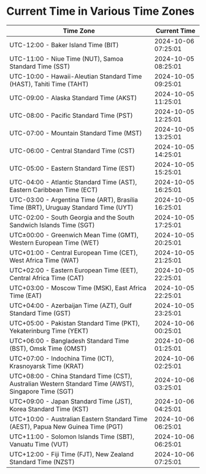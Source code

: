 # Current Time in Various Time Zones

| Time Zone | Current Time |
|-----------|--------------|
| UTC-12:00 - Baker Island Time (BIT) | 2024-10-06 07:25:01 |
| UTC-11:00 - Niue Time (NUT), Samoa Standard Time (SST) | 2024-10-05 08:25:01 |
| UTC-10:00 - Hawaii-Aleutian Standard Time (HAST), Tahiti Time (TAHT) | 2024-10-05 09:25:01 |
| UTC-09:00 - Alaska Standard Time (AKST) | 2024-10-05 11:25:01 |
| UTC-08:00 - Pacific Standard Time (PST) | 2024-10-05 12:25:01 |
| UTC-07:00 - Mountain Standard Time (MST) | 2024-10-05 13:25:01 |
| UTC-06:00 - Central Standard Time (CST) | 2024-10-05 14:25:01 |
| UTC-05:00 - Eastern Standard Time (EST) | 2024-10-05 15:25:01 |
| UTC-04:00 - Atlantic Standard Time (AST), Eastern Caribbean Time (ECT) | 2024-10-05 16:25:01 |
| UTC-03:00 - Argentina Time (ART), Brasília Time (BRT), Uruguay Standard Time (UYT) | 2024-10-05 16:25:01 |
| UTC-02:00 - South Georgia and the South Sandwich Islands Time (SGT) | 2024-10-05 17:25:01 |
| UTC±00:00 - Greenwich Mean Time (GMT), Western European Time (WET) | 2024-10-05 20:25:01 |
| UTC+01:00 - Central European Time (CET), West Africa Time (WAT) | 2024-10-05 21:25:01 |
| UTC+02:00 - Eastern European Time (EET), Central Africa Time (CAT) | 2024-10-05 22:25:01 |
| UTC+03:00 - Moscow Time (MSK), East Africa Time (EAT) | 2024-10-05 22:25:01 |
| UTC+04:00 - Azerbaijan Time (AZT), Gulf Standard Time (GST) | 2024-10-05 23:25:01 |
| UTC+05:00 - Pakistan Standard Time (PKT), Yekaterinburg Time (YEKT) | 2024-10-06 00:25:01 |
| UTC+06:00 - Bangladesh Standard Time (BST), Omsk Time (OMST) | 2024-10-06 01:25:01 |
| UTC+07:00 - Indochina Time (ICT), Krasnoyarsk Time (KRAT) | 2024-10-06 02:25:01 |
| UTC+08:00 - China Standard Time (CST), Australian Western Standard Time (AWST), Singapore Time (SGT) | 2024-10-06 03:25:01 |
| UTC+09:00 - Japan Standard Time (JST), Korea Standard Time (KST) | 2024-10-06 04:25:01 |
| UTC+10:00 - Australian Eastern Standard Time (AEST), Papua New Guinea Time (PGT) | 2024-10-06 06:25:01 |
| UTC+11:00 - Solomon Islands Time (SBT), Vanuatu Time (VUT) | 2024-10-06 06:25:01 |
| UTC+12:00 - Fiji Time (FJT), New Zealand Standard Time (NZST) | 2024-10-06 07:25:01 |
